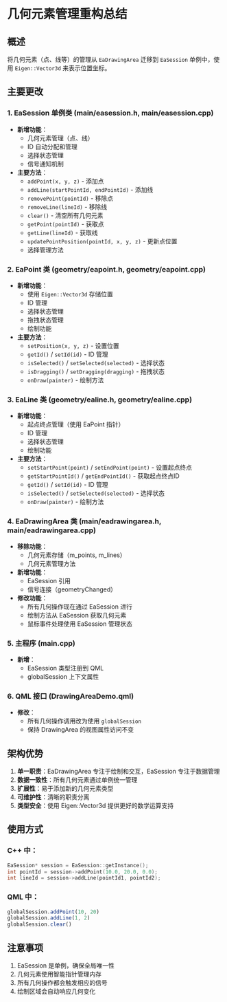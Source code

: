 # 几何元素管理重构总结

## 概述
将几何元素（点、线等）的管理从 `EaDrawingArea` 迁移到 `EaSession` 单例中，使用 `Eigen::Vector3d` 来表示位置坐标。

## 主要更改

### 1. EaSession 单例类 (main/easession.h, main/easession.cpp)
- **新增功能**：
  - 几何元素管理（点、线）
  - ID 自动分配和管理
  - 选择状态管理
  - 信号通知机制
- **主要方法**：
  - `addPoint(x, y, z)` - 添加点
  - `addLine(startPointId, endPointId)` - 添加线
  - `removePoint(pointId)` - 移除点
  - `removeLine(lineId)` - 移除线
  - `clear()` - 清空所有几何元素
  - `getPoint(pointId)` - 获取点
  - `getLine(lineId)` - 获取线
  - `updatePointPosition(pointId, x, y, z)` - 更新点位置
  - 选择管理方法

### 2. EaPoint 类 (geometry/eapoint.h, geometry/eapoint.cpp)
- **新增功能**：
  - 使用 `Eigen::Vector3d` 存储位置
  - ID 管理
  - 选择状态管理
  - 拖拽状态管理
  - 绘制功能
- **主要方法**：
  - `setPosition(x, y, z)` - 设置位置
  - `getId()` / `setId(id)` - ID 管理
  - `isSelected()` / `setSelected(selected)` - 选择状态
  - `isDragging()` / `setDragging(dragging)` - 拖拽状态
  - `onDraw(painter)` - 绘制方法

### 3. EaLine 类 (geometry/ealine.h, geometry/ealine.cpp)
- **新增功能**：
  - 起点终点管理（使用 EaPoint 指针）
  - ID 管理
  - 选择状态管理
  - 绘制功能
- **主要方法**：
  - `setStartPoint(point)` / `setEndPoint(point)` - 设置起点终点
  - `getStartPointId()` / `getEndPointId()` - 获取起点终点ID
  - `getId()` / `setId(id)` - ID 管理
  - `isSelected()` / `setSelected(selected)` - 选择状态
  - `onDraw(painter)` - 绘制方法

### 4. EaDrawingArea 类 (main/eadrawingarea.h, main/eadrawingarea.cpp)
- **移除功能**：
  - 几何元素存储（m_points, m_lines）
  - 几何元素管理方法
- **新增功能**：
  - EaSession 引用
  - 信号连接（geometryChanged）
- **修改功能**：
  - 所有几何操作现在通过 EaSession 进行
  - 绘制方法从 EaSession 获取几何元素
  - 鼠标事件处理使用 EaSession 管理状态

### 5. 主程序 (main.cpp)
- **新增**：
  - EaSession 类型注册到 QML
  - globalSession 上下文属性

### 6. QML 接口 (DrawingAreaDemo.qml)
- **修改**：
  - 所有几何操作调用改为使用 `globalSession`
  - 保持 DrawingArea 的视图属性访问不变

## 架构优势

1. **单一职责**：EaDrawingArea 专注于绘制和交互，EaSession 专注于数据管理
2. **数据一致性**：所有几何元素通过单例统一管理
3. **扩展性**：易于添加新的几何元素类型
4. **可维护性**：清晰的职责分离
5. **类型安全**：使用 Eigen::Vector3d 提供更好的数学运算支持

## 使用方式

### C++ 中：
```cpp
EaSession* session = EaSession::getInstance();
int pointId = session->addPoint(10.0, 20.0, 0.0);
int lineId = session->addLine(pointId1, pointId2);
```

### QML 中：
```qml
globalSession.addPoint(10, 20)
globalSession.addLine(1, 2)
globalSession.clear()
```

## 注意事项

1. EaSession 是单例，确保全局唯一性
2. 几何元素使用智能指针管理内存
3. 所有几何操作都会触发相应的信号
4. 绘制区域会自动响应几何变化
